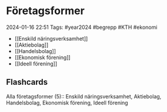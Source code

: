 # Företagsformer

2024-01-16 22:51
Tags: #year2024 #begrepp #KTH #ekonomi

- [[Enskild näringsverksamhet]]
- [[Aktiebolag]]
- [[Handelsbolag]]
- [[Ekonomisk förening]]
- [[Ideell förening]]

## Flashcards

Alla företagsformer (5):: Enskild näringsverksamhet, Aktiebolag, Handelsbolag, Ekonomisk förening, Ideell förening
<!--SR:!2024-02-06,13,270!2024-01-26,4,270-->
